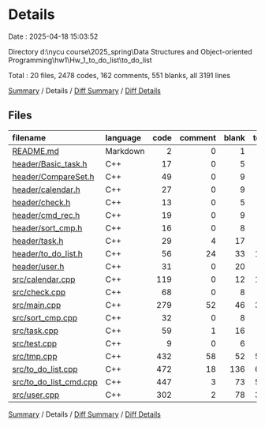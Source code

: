 # Details

Date : 2025-04-18 15:03:52

Directory d:\\nycu course\\2025_spring\\Data Structures and Object-oriented Programming\\hw1\\Hw_1_to_do_list\\to_do_list

Total : 20 files,  2478 codes, 162 comments, 551 blanks, all 3191 lines

[Summary](results.md) / Details / [Diff Summary](diff.md) / [Diff Details](diff-details.md)

## Files
| filename | language | code | comment | blank | total |
| :--- | :--- | ---: | ---: | ---: | ---: |
| [README.md](/README.md) | Markdown | 2 | 0 | 1 | 3 |
| [header/Basic\_task.h](/header/Basic_task.h) | C++ | 17 | 0 | 5 | 22 |
| [header/CompareSet.h](/header/CompareSet.h) | C++ | 49 | 0 | 9 | 58 |
| [header/calendar.h](/header/calendar.h) | C++ | 27 | 0 | 9 | 36 |
| [header/check.h](/header/check.h) | C++ | 13 | 0 | 5 | 18 |
| [header/cmd\_rec.h](/header/cmd_rec.h) | C++ | 19 | 0 | 9 | 28 |
| [header/sort\_cmp.h](/header/sort_cmp.h) | C++ | 16 | 0 | 8 | 24 |
| [header/task.h](/header/task.h) | C++ | 29 | 4 | 17 | 50 |
| [header/to\_do\_list.h](/header/to_do_list.h) | C++ | 56 | 24 | 33 | 113 |
| [header/user.h](/header/user.h) | C++ | 31 | 0 | 20 | 51 |
| [src/calendar.cpp](/src/calendar.cpp) | C++ | 119 | 0 | 12 | 131 |
| [src/check.cpp](/src/check.cpp) | C++ | 68 | 0 | 8 | 76 |
| [src/main.cpp](/src/main.cpp) | C++ | 279 | 52 | 46 | 377 |
| [src/sort\_cmp.cpp](/src/sort_cmp.cpp) | C++ | 32 | 0 | 8 | 40 |
| [src/task.cpp](/src/task.cpp) | C++ | 59 | 1 | 16 | 76 |
| [src/test.cpp](/src/test.cpp) | C++ | 9 | 0 | 6 | 15 |
| [src/tmp.cpp](/src/tmp.cpp) | C++ | 432 | 58 | 52 | 542 |
| [src/to\_do\_list.cpp](/src/to_do_list.cpp) | C++ | 472 | 18 | 136 | 626 |
| [src/to\_do\_list\_cmd.cpp](/src/to_do_list_cmd.cpp) | C++ | 447 | 3 | 73 | 523 |
| [src/user.cpp](/src/user.cpp) | C++ | 302 | 2 | 78 | 382 |

[Summary](results.md) / Details / [Diff Summary](diff.md) / [Diff Details](diff-details.md)